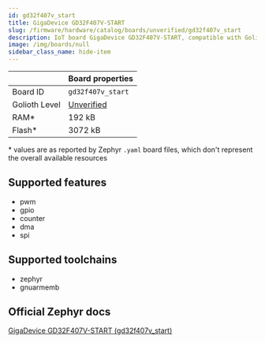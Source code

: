 ```yaml
---
id: gd32f407v_start
title: GigaDevice GD32F407V-START
slug: /firmware/hardware/catalog/boards/unverified/gd32f407v_start
description: IoT board GigaDevice GD32F407V-START, compatible with Golioth at unverified level.
image: /img/boards/null
sidebar_class_name: hide-item
---
```


[//]: # (This is an auto-generated file, do not edit! Changes to it will be lost upon re-generation)



|                | Board properties     |
| -------------  | -------------------- |
| Board ID       | `gd32f407v_start` |
| Golioth Level  | [Unverified](/firmware/hardware#unverified-boards) |
| RAM*           | 192 kB |
| Flash*         | 3072 kB |

\* values are as reported by Zephyr `.yaml` board files, which don't represent the overall available resources



## Supported features

* pwm
* gpio
* counter
* dma
* spi

## Supported toolchains

* zephyr
* gnuarmemb

## Official Zephyr docs

[GigaDevice GD32F407V-START (gd32f407v_start)](https://docs.zephyrproject.org/latest/boards/gd/gd32f407v_start/doc/index.html)
